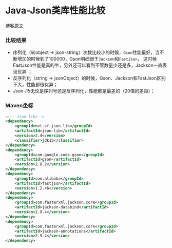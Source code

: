 # Java-Json类库性能比较

[博客原文][json-performance-analysis]

### 比较结果

* 序列化（转object → json-string）次数比较小的时候，`Gson`性能最好，当不断增加的时候到了100000，Gson明细弱于`Jackson`和`FastJson`， 这时候FastJson性能是真的牛，另外还可以看到不管数量少还是多，Jackson一直表现优异 ；
* 反序列化（string → jsonObject）的时候，Gson、Jackson和FastJson区别不大，性能都很优异；
* *Json-lib*无论是序列号还是反序列化，性能都是最差的（20倍的差距）；

### Maven坐标

```xml
<!-- Json libs-->
<dependency>
    <groupId>net.sf.json-lib</groupId>
    <artifactId>json-lib</artifactId>
    <version>2.4</version>
    <classifier>jdk15</classifier>
</dependency>
<dependency>
    <groupId>com.google.code.gson</groupId>
    <artifactId>gson</artifactId>
    <version>2.8.2</version>
</dependency>
<dependency>
    <groupId>com.alibaba</groupId>
    <artifactId>fastjson</artifactId>
    <version>1.2.46</version>
</dependency>
<dependency>
    <groupId>com.fasterxml.jackson.core</groupId>
    <artifactId>jackson-databind</artifactId>
    <version>2.9.4</version>
</dependency>
<dependency>
    <groupId>com.fasterxml.jackson.core</groupId>
    <artifactId>jackson-annotations</artifactId>
    <version>2.9.4</version>
</dependency>
```







[json-performance-analysis]:https://www.xncoding.com/2018/01/09/java/jsons.html

